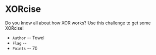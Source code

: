 # XORcise

Do you know all about how XOR works? Use this challenge to get some XORcise!

* `Author` -- Towel
* `Flag` -- 
* `Points` -- 70
